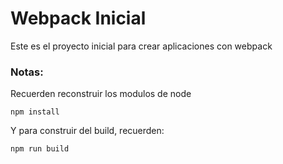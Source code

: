 # Webpack Inicial

Este es el proyecto inicial para crear aplicaciones con webpack

### Notas:

Recuerden reconstruir los modulos de node

```
npm install
```

Y para construir del build, recuerden:

```
npm run build
```
